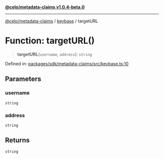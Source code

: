 [**@celo/metadata-claims v1.0.4-beta.0**](../../README.md)

***

[@celo/metadata-claims](../../README.md) / [keybase](../README.md) / targetURL

# Function: targetURL()

> **targetURL**(`username`, `address`): `string`

Defined in: [packages/sdk/metadata-claims/src/keybase.ts:10](https://github.com/celo-org/developer-tooling/blob/master/packages/sdk/metadata-claims/src/keybase.ts#L10)

## Parameters

### username

`string`

### address

`string`

## Returns

`string`

